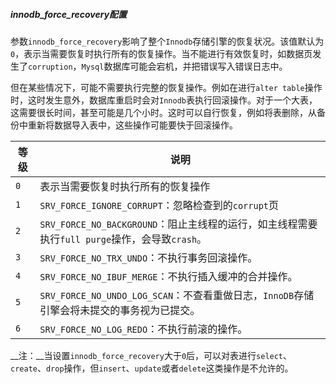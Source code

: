##### innodb_force_recovery配置

参数`innodb_force_recovery`影响了整个`Innodb`存储引擎的恢复状况。该值默认为`0`，表示当需要恢复时执行所有的恢复操作。当不能进行有效恢复时，如数据页发生了`corruption`，`Mysql`数据库可能会宕机，并把错误写入错误日志中。

但在某些情况下，可能不需要执行完整的恢复操作。例如在进行`alter table`操作时，这时发生意外，数据库重启时会对`Innodb`表执行回滚操作。对于一个大表，这需要很长时间，甚至可能是几个小时。这时可以自行恢复，例如将表删除，从备份中重新将数据导入表中，这些操作可能要快于回滚操作。

| 等级 | 说明                                                         |
| ---- | ------------------------------------------------------------ |
| `0`  | 表示当需要恢复时执行所有的恢复操作                           |
| `1`  | `SRV_FORCE_IGNORE_CORRUPT`：忽略检查到的`corrupt`页          |
| `2`  | `SRV_FORCE_NO_BACKGROUND`：阻止主线程的运行，如主线程需要执行`full purge`操作，会导致`crash`。 |
| `3`  | `SRV_FORCE_NO_TRX_UNDO`：不执行事务回滚操作。                |
| `4`  | `SRV_FORCE_NO_IBUF_MERGE`：不执行插入缓冲的合并操作。        |
| `5`  | `SRV_FORCE_NO_UNDO_LOG_SCAN`：不查看重做日志，`InnoDB`存储引擎会将未提交的事务视为已提交。 |
| `6`  | `SRV_FORCE_NO_LOG_REDO`：不执行前滚的操作。                  |

__注：__当设置`innodb_force_recovery`大于`0`后，可以对表进行`select`、`create`、`drop`操作，但`insert`、`update`或者`delete`这类操作是不允许的。

